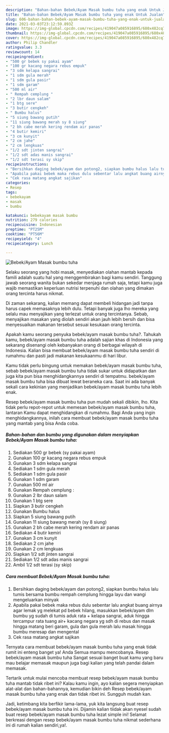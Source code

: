 ```yaml
---
description: "Bahan-bahan Bebek/Ayam Masak bumbu tuha yang enak Untuk Jualan"
title: "Bahan-bahan Bebek/Ayam Masak bumbu tuha yang enak Untuk Jualan"
slug: 606-bahan-bahan-bebek-ayam-masak-bumbu-tuha-yang-enak-untuk-jualan
date: 2021-03-03T23:12:59.893Z
image: https://img-global.cpcdn.com/recipes/419047a085916895/680x482cq70/bebekayam-masak-bumbu-tuha-foto-resep-utama.jpg
thumbnail: https://img-global.cpcdn.com/recipes/419047a085916895/680x482cq70/bebekayam-masak-bumbu-tuha-foto-resep-utama.jpg
cover: https://img-global.cpcdn.com/recipes/419047a085916895/680x482cq70/bebekayam-masak-bumbu-tuha-foto-resep-utama.jpg
author: Philip Chandler
ratingvalue: 3.3
reviewcount: 14
recipeingredient:
- "500 gr bebek sy pakai ayam"
- "100 gr kacang negara rebus empuk"
- "3 sdm kelapa sangrai"
- "1 sdm gula merah"
- "1 sdm gula pasir"
- "1 sdm garam"
- "500 ml air"
- " Rempah cemplung "
- "2 lbr daun salam"
- "1 btg sere"
- "3 butir cengkeh"
- " Bumbu halus"
- "5 siung bawang putih"
- "11 siung bawang merah sy 8 siung"
- "2 bh cabe merah kering rendam air panas"
- "4 butir kemiri"
- "3 cm kunyit"
- "2 cm jahe"
- "2 cm lengkuas"
- "1/2 sdt jinten sangrai"
- "1/2 sdt adas manis sangrai"
- "1/2 sdt terasi sy skip"
recipeinstructions:
- "Bersihkan daging bebek/ayam dan potong2, siapkan bumbu halus lalu tumis bersama bumbu rempah cemplung hingga layu dan wangi mengeluarkan minyak"
- "Apabila pakai bebek maka rebus dulu sebentar lalu angkat buang airnya agar lemak yg melekat pd bebek hilang, masukkan bebek/ayam dlm bumbu yg sudah di tumis aduk rata + kelapa sangrai, aduk hingga tercampur rata tuang air+ kacang negara yg sdh di rebus dan masak hingga matang beri garam, gula dan gula merah lalu masak hingga bumbu meresap dan mengental"
- "Cek rasa matang angkat sajikan"
categories:
- Resep
tags:
- bebekayam
- masak
- bumbu

katakunci: bebekayam masak bumbu 
nutrition: 279 calories
recipecuisine: Indonesian
preptime: "PT25M"
cooktime: "PT56M"
recipeyield: "4"
recipecategory: Lunch

---
```



![Bebek/Ayam Masak bumbu tuha](https://img-global.cpcdn.com/recipes/419047a085916895/680x482cq70/bebekayam-masak-bumbu-tuha-foto-resep-utama.jpg)

Selaku seorang yang hobi masak, menyediakan olahan mantab kepada famili adalah suatu hal yang menggembirakan bagi kamu sendiri. Tanggung jawab seorang  wanita bukan sekedar menjaga rumah saja, tetapi kamu juga wajib memastikan keperluan nutrisi terpenuhi dan olahan yang dimakan orang tercinta harus nikmat.

Di zaman  sekarang, kalian memang dapat membeli hidangan jadi tanpa harus capek memasaknya lebih dulu. Tetapi banyak juga lho mereka yang selalu mau menyajikan yang terlezat untuk orang tercintanya. Sebab, menyajikan masakan yang diolah sendiri akan jauh lebih bersih dan bisa menyesuaikan makanan tersebut sesuai kesukaan orang tercinta. 



Apakah kamu seorang penyuka bebek/ayam masak bumbu tuha?. Tahukah kamu, bebek/ayam masak bumbu tuha adalah sajian khas di Indonesia yang sekarang disenangi oleh kebanyakan orang di berbagai wilayah di Indonesia. Kalian bisa membuat bebek/ayam masak bumbu tuha sendiri di rumahmu dan pasti jadi makanan kesukaanmu di hari libur.

Kamu tidak perlu bingung untuk memakan bebek/ayam masak bumbu tuha, sebab bebek/ayam masak bumbu tuha tidak sukar untuk didapatkan dan juga kita pun bisa menghidangkannya sendiri di tempatmu. bebek/ayam masak bumbu tuha bisa dibuat lewat beraneka cara. Saat ini ada banyak sekali cara kekinian yang menjadikan bebek/ayam masak bumbu tuha lebih enak.

Resep bebek/ayam masak bumbu tuha pun mudah sekali dibikin, lho. Kita tidak perlu repot-repot untuk memesan bebek/ayam masak bumbu tuha, lantaran Kamu dapat menghidangkan di rumahmu. Bagi Anda yang ingin menghidangkannya, inilah cara membuat bebek/ayam masak bumbu tuha yang mantab yang bisa Anda coba.

<!--inarticleads1-->

##### Bahan-bahan dan bumbu yang digunakan dalam menyiapkan Bebek/Ayam Masak bumbu tuha:

1. Sediakan 500 gr bebek (sy pakai ayam)
1. Gunakan 100 gr kacang negara rebus empuk
1. Gunakan 3 sdm kelapa sangrai
1. Sediakan 1 sdm gula merah
1. Sediakan 1 sdm gula pasir
1. Gunakan 1 sdm garam
1. Gunakan 500 ml air
1. Gunakan  Rempah cemplung :
1. Gunakan 2 lbr daun salam
1. Gunakan 1 btg sere
1. Siapkan 3 butir cengkeh
1. Gunakan  Bumbu halus
1. Siapkan 5 siung bawang putih
1. Gunakan 11 siung bawang merah (sy 8 siung)
1. Gunakan 2 bh cabe merah kering rendam air panas
1. Sediakan 4 butir kemiri
1. Gunakan 3 cm kunyit
1. Sediakan 2 cm jahe
1. Gunakan 2 cm lengkuas
1. Siapkan 1/2 sdt jinten sangrai
1. Sediakan 1/2 sdt adas manis sangrai
1. Ambil 1/2 sdt terasi (sy skip)




<!--inarticleads2-->

##### Cara membuat Bebek/Ayam Masak bumbu tuha:

1. Bersihkan daging bebek/ayam dan potong2, siapkan bumbu halus lalu tumis bersama bumbu rempah cemplung hingga layu dan wangi mengeluarkan minyak
1. Apabila pakai bebek maka rebus dulu sebentar lalu angkat buang airnya agar lemak yg melekat pd bebek hilang, masukkan bebek/ayam dlm bumbu yg sudah di tumis aduk rata + kelapa sangrai, aduk hingga tercampur rata tuang air+ kacang negara yg sdh di rebus dan masak hingga matang beri garam, gula dan gula merah lalu masak hingga bumbu meresap dan mengental
1. Cek rasa matang angkat sajikan




Ternyata cara membuat bebek/ayam masak bumbu tuha yang enak tidak rumit ini enteng banget ya! Anda Semua mampu mencobanya. Resep bebek/ayam masak bumbu tuha Sangat sesuai banget buat kamu yang baru mau belajar memasak maupun juga bagi kalian yang telah pandai dalam memasak.

Tertarik untuk mulai mencoba membuat resep bebek/ayam masak bumbu tuha mantab tidak ribet ini? Kalau kamu ingin, ayo kalian segera menyiapkan alat-alat dan bahan-bahannya, kemudian bikin deh Resep bebek/ayam masak bumbu tuha yang enak dan tidak ribet ini. Sungguh mudah kan. 

Jadi, ketimbang kita berfikir lama-lama, yuk kita langsung buat resep bebek/ayam masak bumbu tuha ini. Dijamin kalian tiidak akan nyesel sudah buat resep bebek/ayam masak bumbu tuha lezat simple ini! Selamat berkreasi dengan resep bebek/ayam masak bumbu tuha nikmat sederhana ini di rumah kalian sendiri,ya!.

